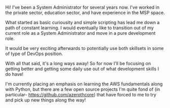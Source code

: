 Hi! I've been a System Administrator for several years now. I've worked in the private sector, education sector, and have experience in the MSP space. 

What started as basic curiousity and simple scripting has lead me down a path of constant learning. I would eventually like to transition out of my current role as a System Administrator
 and move in a pure development role. 
 
It would be very exciting afterwards to potentially use both skillsets in some of type of DevOps position.

With all that said, it's a long ways away! So for now I'll be focusing on getting better and getting some daily use out of what development skills I do have! 

I'm currently placing an emphasis on learning the AWS fundamentals along with Python, but there are a few open source projects I'm quite fond of (in particular- https://github.com/azerothcore)
that have forced to me to try and pick up new things along the way! 

<!---
RiggsWebDev/RiggsWebDev is a ✨ special ✨ repository because its `README.md` (this file) appears on your GitHub profile.
You can click the Preview link to take a look at your changes.
--->
